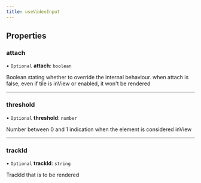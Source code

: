 ```yaml
---
title: useVideoInput
---
```


## Properties

### attach

• `Optional` **attach**: `boolean`

Boolean stating whether to override the internal behaviour.
when attach is false, even if tile is inView or enabled, it won't be rendered

___

### threshold

• `Optional` **threshold**: `number`

Number between 0 and 1 indication when the element is considered inView

___

### trackId

• `Optional` **trackId**: `string`

TrackId that is to be rendered
